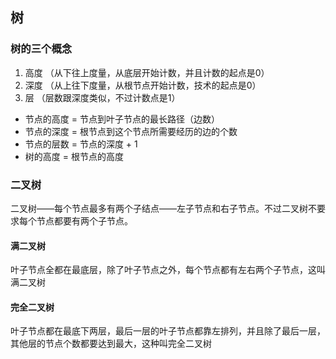 ## 树

### 树的三个概念

1. 高度 （从下往上度量，从底层开始计数，并且计数的起点是0）
2. 深度 （从上往下度量，从根节点开始计数，技术的起点是0）
3. 层 （层数跟深度类似，不过计数点是1）

- 节点的高度 = 节点到叶子节点的最长路径（边数）
- 节点的深度 = 根节点到这个节点所需要经历的边的个数
- 节点的层数 = 节点的深度 + 1
- 树的高度 = 根节点的高度

### 二叉树
二叉树——每个节点最多有两个子结点——左子节点和右子节点。不过二叉树不要求每个节点都要有两个子节点。

#### 满二叉树
叶子节点全都在最底层，除了叶子节点之外，每个节点都有左右两个子节点，这叫满二叉树

#### 完全二叉树
叶子节点都在最底下两层，最后一层的叶子节点都靠左排列，并且除了最后一层，其他层的节点个数都要达到最大，这种叫完全二叉树